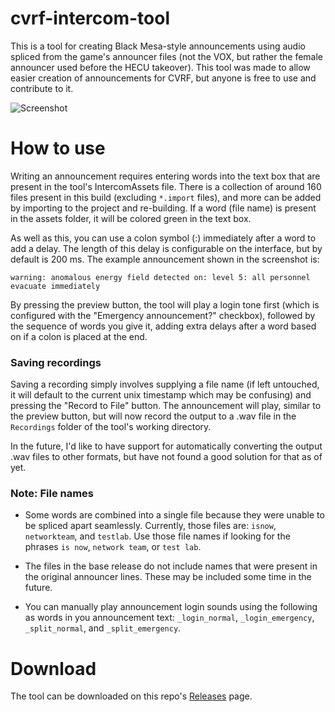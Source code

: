 # cvrf-intercom-tool

This is a tool for creating Black Mesa-style announcements using audio spliced from the game's announcer files (not the VOX, but rather the female announcer used before the HECU takeover). This tool was made to allow easier creation of announcements for CVRF, but anyone is free to use and contribute to it.

![Screenshot](https://i.imgur.com/8XBJZhq.png)

# How to use

Writing an announcement requires entering words into the text box that are present in the tool's IntercomAssets file. There is a collection of around 160 files present in this build (excluding `*.import` files), and more can be added by importing to the project and re-building.
If a word (file name) is present in the assets folder, it will be colored green in the text box.

As well as this, you can use a colon symbol (:) immediately after a word to add a delay. The length of this delay is configurable on the interface, but by default is 200 ms. The example announcement shown in the screenshot is:

```
warning: anomalous energy field detected on: level 5: all personnel evacuate immediately
```

By pressing the preview button, the tool will play a login tone first (which is configured with the "Emergency announcement?" checkbox), followed by the sequence of words you give it, adding extra delays after a word based on if a colon is placed at the end.

### Saving recordings

Saving a recording simply involves supplying a file name (if left untouched, it will default to the current unix timestamp which may be confusing) and pressing the "Record to File" button. The announcement will play, similar to the preview button, but will now record the output to a .wav file in the `Recordings` folder of the tool's working directory.

In the future, I'd like to have support for automatically converting the output .wav files to other formats, but have not found a good solution for that as of yet.

### Note: File names

* Some words are combined into a single file because they were unable to be spliced apart seamlessly. Currently, those files are: ``isnow``, ``networkteam``, and ``testlab``. Use those file names if looking for the phrases ``is now``, ``network team``, or ``test lab``.

* The files in the base release do not include names that were present in the original announcer lines. These may be included some time in the future.

* You can manually play announcement login sounds using the following as words in you announcement text: ``_login_normal``, ``_login_emergency``, ``_split_normal``, and ``_split_emergency``.



# Download

The tool can be downloaded on this repo's [Releases](https://github.com/the-sink/cvrf-intercom-tool/releases) page.
